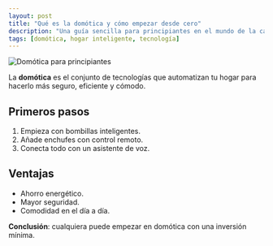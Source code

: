 ```yaml
---
layout: post
title: "Qué es la domótica y cómo empezar desde cero"
description: "Una guía sencilla para principiantes en el mundo de la casa inteligente."
tags: [domótica, hogar inteligente, tecnología]
---
```

![Domótica para principiantes](https://images.pexels.com/photos/27523128/pexels-photo-27523128.jpeg)

La **domótica** es el conjunto de tecnologías que automatizan tu hogar para hacerlo más seguro, eficiente y cómodo.

## Primeros pasos
1. Empieza con bombillas inteligentes.  
2. Añade enchufes con control remoto.  
3. Conecta todo con un asistente de voz.  

## Ventajas
- Ahorro energético.  
- Mayor seguridad.  
- Comodidad en el día a día.  

**Conclusión**: cualquiera puede empezar en domótica con una inversión mínima.
